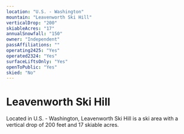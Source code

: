 ```yaml
---
location: "U.S. - Washington"
mountain: "Leavenworth Ski Hill"
verticalDrop: "200"
skiableAcres: "17"
annualSnowfall: "150"
owner: "Independent"
passAffiliations: ""
operating2425: "Yes"
operated2324: "Yes"
surfaceLiftsOnly: "Yes"
openToPublic: "Yes"
skied: "No"
---
```


# Leavenworth Ski Hill

Located in U.S. - Washington, Leavenworth Ski Hill is a ski area with a vertical drop of 200 feet and 17 skiable acres.